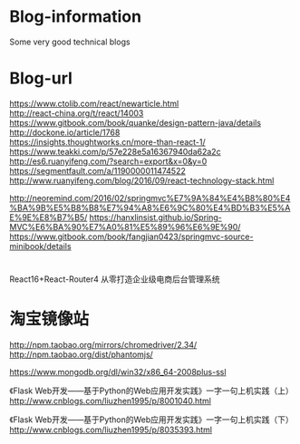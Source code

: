 # Blog-information
Some very good technical blogs

# Blog-url
https://www.ctolib.com/react/newarticle.html<br>
http://react-china.org/t/react/14003<br>
https://www.gitbook.com/book/quanke/design-pattern-java/details<br>
http://dockone.io/article/1768<br>
https://insights.thoughtworks.cn/more-than-react-1/<br>
https://www.teakki.com/p/57e228e5a16367940da62a2c<br>
http://es6.ruanyifeng.com/?search=export&x=0&y=0<br>
https://segmentfault.com/a/1190000011474522<br>
http://www.ruanyifeng.com/blog/2016/09/react-technology-stack.html

http://neoremind.com/2016/02/springmvc%E7%9A%84%E4%B8%80%E4%BA%9B%E5%B8%B8%E7%94%A8%E6%9C%80%E4%BD%B3%E5%AE%9E%E8%B7%B5/
https://hanxlinsist.github.io/Spring-MVC%E6%BA%90%E7%A0%81%E5%89%96%E6%9E%90/
https://www.gitbook.com/book/fangjian0423/springmvc-source-minibook/details



# 
React16+React-Router4 从零打造企业级电商后台管理系统

# 淘宝镜像站
http://npm.taobao.org/mirrors/chromedriver/2.34/<br>
http://npm.taobao.org/dist/phantomjs/<br>


https://www.mongodb.org/dl/win32/x86_64-2008plus-ssl

《Flask Web开发——基于Python的Web应用开发实践》一字一句上机实践（上）
http://www.cnblogs.com/liuzhen1995/p/8001040.html

《Flask Web开发——基于Python的Web应用开发实践》一字一句上机实践（下）
http://www.cnblogs.com/liuzhen1995/p/8035393.html
